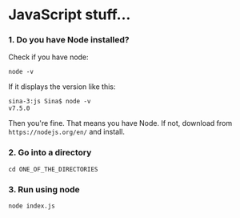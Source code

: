 # JavaScript stuff...

### 1. Do you have Node installed?
Check if you have node:
```
node -v
```
If it displays the version like this:
```
sina-3:js Sina$ node -v
v7.5.0
```
Then you're fine. That means you have Node.
If not, download from `https://nodejs.org/en/` and install.

### 2. Go into a directory
```
cd ONE_OF_THE_DIRECTORIES
```

### 3. Run using node
```
node index.js
```
